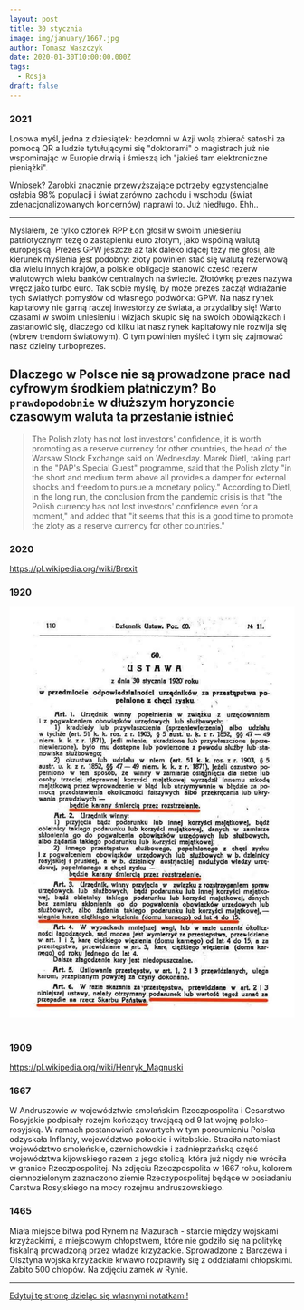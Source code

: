 ```yaml
---
layout: post
title: 30 stycznia
image: img/january/1667.jpg
author: Tomasz Waszczyk
date: 2020-01-30T10:00:00.000Z
tags:
  - Rosja
draft: false  
---
```


### 2021

Losowa myśl, jedna z dziesiątek: bezdomni w Azji wolą zbierać satoshi za pomocą QR a ludzie tytułującymi się "doktorami" o magistrach już nie wspominając w Europie drwią i śmieszą ich "jakieś tam elektroniczne pieniążki".

Wniosek? Zarobki znacznie przewyższające potrzeby egzystencjalne osłabia 98% populacji i świat zarówno zachodu i wschodu (świat zdenacjonalizowanych koncernów) naprawi to. Już niedługo. Ehh..

---

Myślałem, że tylko członek RPP Łon głosił w swoim uniesieniu patriotycznym tezę o zastąpieniu euro złotym, jako wspólną walutą europejską. Prezes GPW jeszcze aż tak daleko idącej tezy nie głosi, ale kierunek myślenia jest podobny: złoty powinien stać się walutą rezerwową dla wielu innych krajów, a polskie obligacje stanowić cześć rezerw walutowych wielu banków centralnych na świecie. Złotówkę prezes nazywa wręcz jako turbo euro. Tak sobie myślę, by może prezes zaczął wdrażanie tych światłych pomysłów od własnego podwórka: GPW. Na nasz rynek kapitałowy nie garną raczej inwestorzy ze świata, a przydaliby się! Warto czasami w swoim uniesieniu i wizjach skupic się na swoich obowiązkach i zastanowić się, dlaczego od kilku lat nasz rynek kapitałowy nie rozwija się (wbrew trendom światowym). O tym powinien myśleć i tym się zajmować nasz dzielny turboprezes.

## Dlaczego w Polsce nie są prowadzone prace nad cyfrowym środkiem płatniczym? Bo `prawdopodobnie` w dłuższym horyzoncie czasowym waluta ta przestanie istnieć

> The Polish zloty has not lost investors' confidence, it is worth promoting as a reserve currency for other countries, the head of the Warsaw Stock Exchange said on Wednesday.
> Marek Dietl, taking part in the "PAP's Special Guest" programme, said that the Polish zloty "in the short and medium term above all provides a damper for external shocks and freedom to pursue a monetary policy."
> According to Dietl, in the long run, the conclusion from the pandemic crisis is that "the Polish currency has not lost investors' confidence even for a moment," and added that "it seems that this is a good time to promote the zloty as a reserve currency for other countries."

### 2020

https://pl.wikipedia.org/wiki/Brexit

### 1920

<img src="./img/january/ustawaurzednikow.jpg"><br><br>

### 1909

https://pl.wikipedia.org/wiki/Henryk_Magnuski

### 1667

W Andruszowie w województwie smoleńskim Rzeczpospolita i Cesarstwo Rosyjskie podpisały rozejm kończący trwającą od 9 lat wojnę polsko-rosyjską.
W ramach postanowień zawartych w tym poroumieniu Polska odzyskała Inflanty, województwo połockie i witebskie. Straciła natomiast województwo smoleńskie, czernichowskie i zadnieprzańską część województwa kijowskiego razem z jego stolicą, która już nigdy nie wróciła w granice Rzeczpospolitej.
Na zdjęciu Rzeczpospolita w 1667 roku, kolorem ciemnozielonym zaznaczono ziemie
Rzeczypospolitej będące w posiadaniu
Carstwa Rosyjskiego na mocy rozejmu
andruszowskiego.

### 1465

Miała miejsce bitwa pod Rynem na Mazurach - starcie między wojskami krzyżackimi, a miejscowym chłopstwem, które nie godziło się na politykę fiskalną prowadzoną przez władze krzyżackie.
Sprowadzone z Barczewa i Olsztyna wojska krzyżackie krwawo rozprawiły się z oddziałami chłopskimi. Zabito 500 chłopów.
Na zdjęciu zamek w Rynie.

---

<a href="https://github.com/TomaszWaszczyk/historia.waszczyk.com/edit/master/src/content/january-30.md" target="_blank">Edytuj tę stronę dzieląc się własnymi notatkami!</a>

